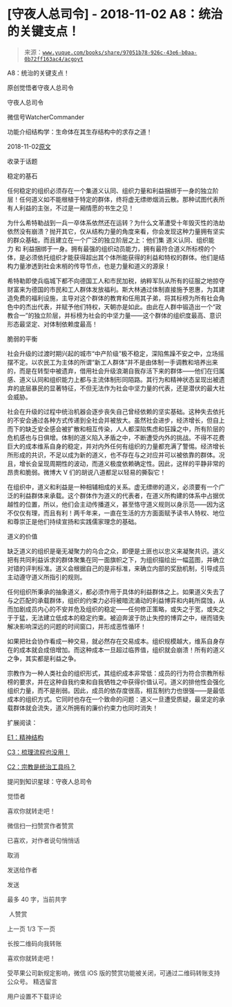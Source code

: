 # [守夜人总司令] - 2018-11-02 A8：统治的关键支点！

> 来源：[`www.yuque.com/books/share/97051b78-926c-43e6-b0aa-0b72ff163ac4/acgoyt`](https://www.yuque.com/books/share/97051b78-926c-43e6-b0aa-0b72ff163ac4/acgoyt)



A8：统治的关键支点！ 

原创觉悟者守夜人总司令 

守夜人总司令 

微信号WatcherCommander 

功能介绍结构学：生命体在其生存结构中的求存之道！ 

2018-11-02[原文](https://mp.weixin.qq.com/s?__biz=MzAxNDk1NjI2Mw==&mid=2247483996&idx=1&sn=c9bc4ea308424074eddfdf68020fc602&chksm=9b8a21d4acfda8c2902216f0de9989ce3d22d440efe7c3bdcc29724308c95969cb124ed257f5&scene=27#wechat_redirect&cpage=464) 

收录于话题 

稳定的基石 

任何稳定的组织必须存在一个集道义认同、组织力量和利益捆绑于一身的独立阶层！任何道义如不能根植于特定的群体，终将虚无缥缈烟消云散。那种试图代表所有人利益的主张，不过是一厢情愿的书生之见！ 

为什么希特勒战到一兵一卒体系依然还在运转？为什么文革遭受十年毁灭性的浩劫依然没有崩溃？抛开其它，仅从结构力量的角度来看，你会发现这种力量拥有坚实的群众基础，而且建立在一个广泛的独立阶层之上：他们集 道义认同、组织能力 和 利益捆绑于一身。拥有最强的组织动员能力，拥有最符合道义所标榜的个体，是必须依托组织才能获得超出其个体所能获得的利益和特权的群体。他们是结构力量渗透到社会末梢的传导节点，也是力量和道义的源泉！ 

希特勒即使兵临城下都不向德国工人和市民加税，纳粹军队从所有的征服之地掠夺财富来为德国的市民和工人群体发放福利。斯大林通过体制直接施予恩惠，为其建造免费的福利设施，主导对这个群体的教育和任用其子弟，将其标榜为所有社会角色中的杰出代表，并赋予他们特权，天朝亦是如此。由此在人群中锻造出一个“政教合一”的独立阶层，并标榜为社会的中坚力量——这个群体的组织度最高、意识形态最坚定、对体制依赖度最高！ 

脆弱的平衡 

社会升级的过渡时期兴起的城市“中产阶级”极不稳定，深陷焦躁不安之中，立场摇摆不定。以农民工为主体的所谓“新工人群体”并不是由体制一手调教和培养出来的，而是在转型中被遗弃，借用社会升级浪潮自我存活下来的群体——他们在归属感、道义认同和组织能力上都与主流体制形同陌路。其行为和精神状态呈现出被遗弃的底层暴民的显著特征，不但无法作为社会中坚力量的代表，还是潜伏的最大社会威胁。 

社会在升级的过程中统治机器会逐步丧失自己曾经依赖的坚实基础。这种失去依托的不安会通过各种方式传递到全社会并被放大。虽然社会进步，经济增长，但自上而下的缺乏安全感会被扩散和相互传染，人人都深陷焦虑和狂躁之中，所有阶层的危机感也与日俱增。体制的道义陷入矛盾之中，不断遭受内外的挑战。不得不花费巨大的成本维系自身的稳定，并对内外任何有组织的力量都充满了警惕。经济增长所形成的共识，不足以成为新的道义，也不存在与之对应并可以被依靠的群体。况且，增长会呈现周期性的波动，而道义极度依赖确定性。因此，这样的平静非常的昂贵和脆弱。微博大 V 们的胡说八道都足以轻易的撕裂它！ 

在组织中，道义和利益是一种相辅相成的关系。虚无缥缈的道义，必须要有一个广泛的利益群体来承载。这个群体作为道义的代表者，在道义所构建的体系中占据优越性的位置，所以，他们会主动传播道义，甚至恪守道义规则以身示范——因为这不仅仅有理，而且有利！两千年来，一直在生活的方方面面赋予读书人特权、地位和尊崇正是他们持续宣扬和实践儒家理念的基础。 

道义的价值 

缺乏道义的组织是毫无凝聚力的乌合之众，即便是土匪也以忠义来凝聚共识。道义把有共同利益诉求的群体聚集在同一面旗帜之下，为组织描绘出一幅蓝图，并确立对错的评判标准。道义会根据自己的是非标准，来确立内部的奖励机制，引导成员主动遵守道义所指引的规则。 

任何组织所秉承的抽象道义，都必须作用于具体的利益群体之上。如果道义失去了与之匹配的承载群体，组织的约束力必将被暗流涌动的利益博弈和内耗所腐蚀，从而加剧成员内心的不安并危及组织的稳定——任何修正策略，或失之于宽，或失之于于猛，无法建立低成本的稳定约束。被迫奔波于防止失控的博弈之中，继而错失解决影响深远的问题的时间窗口，并形成恶性循环！ 

如果把社会协作看成一种交易，就必然存在交易成本。组织规模越大，维系自身存在的成本就会成倍增加。而这种成本一旦超过临界值，组织就会崩溃！所有的道义之争，其实都是利益之争。 

宗教作为一种人类社会的组织形式，其组织成本非常低：成员的行为符合宗教所标榜的要求，并在这种自我约束和自我牺牲之中获得价值认可。道义的排他性会强化组织力量，而不是削弱。因此，成员的依存度很高，相互制约力也很强——是最低成本的组织方式。它同时也存在一个致命的问题：道义一旦遭受质疑，最坚定的承载群体就会流失，道义所拥有的廉价约束力也同时消失！ 

扩展阅读： 

[E1：精神结构](http://mp.weixin.qq.com/s?__biz=MzAxNDk1NjI2Mw==&mid=2247483951&idx=1&sn=b8c11a2ac4777cebb5bb07c2c7fc29cc&chksm=9b8a21a7acfda8b10fcc253606d8b6f2003a333dc022fc89929894fde1c1394a01a4405ac338&scene=21#wechat_redirect) 

[C3：梳理流程也没用！](http://mp.weixin.qq.com/s?__biz=MzAxNDk1NjI2Mw==&mid=2247483989&idx=1&sn=ee70dacfd980f041379d91ae947ece44&chksm=9b8a21ddacfda8cb28bf62d6f53531e8a8ebce2de96396e50ec7e7e144fffe502ec6faee3415&scene=21#wechat_redirect) 

[C2：宗教是统治工具吗？](http://mp.weixin.qq.com/s?__biz=MzAxNDk1NjI2Mw==&mid=2247483901&idx=1&sn=f5d9f8c7bd84370c79adae921351e813&chksm=9b8a2275acfdab63fde093d76ff82e01d0e2fd43ea675f77fd17fd51a15873d4d10499f5338d&scene=21#wechat_redirect) 

提问到知识星球：守夜人总司令  

<ne-card data-card-name="image" data-card-type="inline" id="rqS5U" data-event-boundary="card" style="color: rgb(51, 51, 51);">

觉悟者 

喜欢你就转走吧！ 

微信扫一扫赞赏作者赞赏 

已喜欢，对作者说句悄悄话 

取消 

发送给作者 

发送 

最多 40 字，当前共字 

 人赞赏 

上一页 1/3 下一页 

长按二维码向我转账 

喜欢你就转走吧！ 

受苹果公司新规定影响，微信 iOS 版的赞赏功能被关闭，可通过二维码转账支持公众号。 <ne-h3 id="9zWE8" data-lake-id="9zWE8"><ne-heading-ext><ne-heading-anchor></ne-heading-anchor><ne-heading-fold></ne-heading-fold></ne-heading-ext><ne-heading-content>精选留言</ne-heading-content></ne-h3> 

用户设置不下载评论</ne-card>